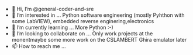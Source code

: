 - 👋 Hi, I’m @general-coder-and-sre
- 👀 I’m interested in ...
Python software engineering (mostly Pyhthon with some LabVIEW), embedded reverse enginering,electronics
- 🌱 I’m currently learning ...
More Python :-)
- 💞️ I’m looking to collaborate on ...
Only work projects at the monentmaybe some more work on the CSLAMBERT Ghira emulator later
- 📫 How to reach me ...


<!---
general-coder-and-sre/general-coder-and-sre is a ✨ special ✨ repository because its `README.md` (this file) appears on your GitHub profile.
You can click the Preview link to take a look at your changes.
--->
